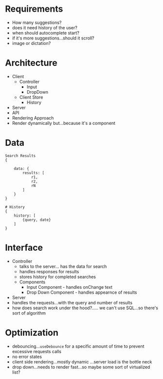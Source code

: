 # Requirements

- How many suggestions?
- does it need history of the user?
- when should autocomplete start?
- if it's more suggestions...should it scroll?
- image or dictation?

# Architecture

- Client
  - Controller
    - Input
    - DropDown
  - Client Store
    - History
- Server
- API
- Rendering Approach
- Render dynamically but...because it's a component

# Data

```
Search Results
{

    data: {
        results: [
            r1,
            r2,
            rN
        ]
    }
}

# History
{
    history: [
        {query, date}
    ]
}
```

# Interface

- Controller
  - talks to the server... has the data for search
  - handles responses for results
  - stores history for completed searches
  - Components
    - Input Component - handles onChange text
    - Drop Down Component - handles appearnce of results
- Server
- handles the requests...with the query and number of results
- how does search work under the hood?..... we can't use SQL...so there's sort of algorithm

# Optimization

- debouncing...`useDebounce` for a specific amount of time to prevent excessive requests calls
- no error states
- client side rendering...mostly dynamic ...server load is the bottle neck
- drop down...needs to render fast...so maybe some sort of virtualized list?
